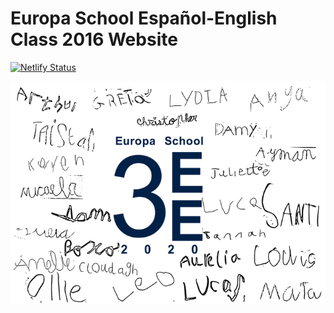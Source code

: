# Europa School Español-English Class 2016 Website

<!-- badges: start -->
[![Netlify Status](https://api.netlify.com/api/v1/badges/1bd7293c-3b8e-4cf5-be12-39a0a338e3ad/deploy-status)](https://app.netlify.com/sites/europa-ee/deploys)
<!-- badges: end -->

<img src="/static/images/class3EE.png" align="center" />

<!--- ![](/static/images/class3EE.png) --->

